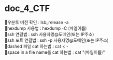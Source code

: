 # doc_4_CTF

🔸우분투 버전 확인 : lsb_release -a          
🔸hexdump 사용법 : hexdump -C (파일이름)       
🔸ssh 연결법 : ssh 사용자명@도메인(또는 IP주소)        
🔸ssh 포트 연결법 : ssh -p 사용자명@도메인(또는 IP주소)         
🔸dashed 파일 cat 하는법 : cat < -            
🔸space in a file name를 cat 하는법 : cat "(파일이름)"       
